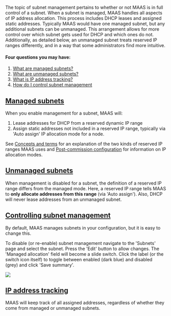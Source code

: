 <!-- deb-2-7-cli
 deb-2-7-cli -->

<!-- deb-2-7-ui
 deb-2-7-ui -->

<!-- deb-2-8-cli
 deb-2-8-cli -->

<!-- deb-2-8-ui
 deb-2-8-ui -->

<!-- deb-2-9-cli
 deb-2-9-cli -->

<!-- deb-2-9-ui
 deb-2-9-ui -->

<!-- snap-2-7-cli
 snap-2-7-cli -->


<!-- snap-2-8-cli
 snap-2-8-cli -->

<!-- snap-2-8-ui
 snap-2-8-ui -->

<!-- snap-2-9-cli
 snap-2-9-cli -->

<!-- snap-2-9-ui
 snap-2-9-ui -->

The topic of subnet management pertains to whether or not MAAS is in full control of a subnet. When a subnet is managed, MAAS handles all aspects of IP address allocation. This process includes DHCP leases and assigned static addresses. Typically MAAS would have one managed subnet, but any additional subnets can be unmanaged. This arrangement allows for more control over which subnet gets used for DHCP and which ones do not. Additionally, as detailed below, an unmanaged subnet treats reserved IP ranges differently, and in a way that some administrators find more intuitive.

#### Four questions you may have:

1. [What are managed subnets?](#heading--managed-subnets)
2. [What are unmanaged subnets?](#heading--unmanaged-subnets)
3. [What is IP address tracking?](#heading--ip-address-tracking)
4. [How do I control subnet management](#heading--controlling-subnet-management)

<a href="#heading--managed-subnets"><h2 id="heading--managed-subnets">Managed subnets</h2></a>

When you enable management for a subnet, MAAS will:

1.   Lease addresses for DHCP from a reserved dynamic IP range
2.   Assign static addresses not included in a reserved IP range, typically via 'Auto assign' IP allocation mode for a node.

<!-- deb-2-7-cli
See [Concepts and terms](/t/concepts-and-terms/785#heading--ip-ranges) for an explanation of the two kinds of reserved IP ranges MAAS uses and [Post-commission configuration](/t/commission-machines/2472#heading--post-commission-configuration) for information on IP allocation modes.
 deb-2-7-cli -->

<!-- deb-2-7-ui
See [Concepts and terms](/t/concepts-and-terms/785#heading--ip-ranges) for an explanation of the two kinds of reserved IP ranges MAAS uses and [Post-commission configuration](/t/commission-machines/2473#heading--post-commission-configuration) for information on IP allocation modes.
 deb-2-7-ui -->

<!-- deb-2-8-cli
See [Concepts and terms](/t/concepts-and-terms/785#heading--ip-ranges) for an explanation of the two kinds of reserved IP ranges MAAS uses and [Post-commission configuration](/t/commission-machines/2474#heading--post-commission-configuration) for information on IP allocation modes.
 deb-2-8-cli -->

<!-- deb-2-8-ui
See [Concepts and terms](/t/concepts-and-terms/785#heading--ip-ranges) for an explanation of the two kinds of reserved IP ranges MAAS uses and [Post-commission configuration](/t/commission-machines/2475#heading--post-commission-configuration) for information on IP allocation modes.
 deb-2-8-ui -->

<!-- deb-2-9-cli
See [Concepts and terms](/t/concepts-and-terms/785#heading--ip-ranges) for an explanation of the two kinds of reserved IP ranges MAAS uses and [Post-commission configuration](/t/commission-machines/2476#heading--post-commission-configuration) for information on IP allocation modes.
 deb-2-9-cli -->

<!-- deb-2-9-ui
See [Concepts and terms](/t/concepts-and-terms/785#heading--ip-ranges) for an explanation of the two kinds of reserved IP ranges MAAS uses and [Post-commission configuration](/t/commission-machines/2477#heading--post-commission-configuration) for information on IP allocation modes.
 deb-2-9-ui -->

<!-- snap-2-7-cli
See [Concepts and terms](/t/concepts-and-terms/785#heading--ip-ranges) for an explanation of the two kinds of reserved IP ranges MAAS uses and [Post-commission configuration](/t/commission-machines/2466#heading--post-commission-configuration) for information on IP allocation modes.
 snap-2-7-cli -->

See [Concepts and terms](/t/concepts-and-terms/785#heading--ip-ranges) for an explanation of the two kinds of reserved IP ranges MAAS uses and [Post-commission configuration](/t/commission-machines/2467#heading--post-commission-configuration) for information on IP allocation modes.

<!-- snap-2-8-cli
See [Concepts and terms](/t/concepts-and-terms/785#heading--ip-ranges) for an explanation of the two kinds of reserved IP ranges MAAS uses and [Post-commission configuration](/t/commission-machines/2468#heading--post-commission-configuration) for information on IP allocation modes.
 snap-2-8-cli -->

<!-- snap-2-8-ui
See [Concepts and terms](/t/concepts-and-terms/785#heading--ip-ranges) for an explanation of the two kinds of reserved IP ranges MAAS uses and [Post-commission configuration](/t/commission-machines/2469#heading--post-commission-configuration) for information on IP allocation modes.
 snap-2-8-ui -->

<!-- snap-2-9-cli
See [Concepts and terms](/t/concepts-and-terms/785#heading--ip-ranges) for an explanation of the two kinds of reserved IP ranges MAAS uses and [Post-commission configuration](/t/commission-machines/2470#heading--post-commission-configuration) for information on IP allocation modes.
 snap-2-9-cli -->

<!-- snap-2-9-ui
See [Concepts and terms](/t/concepts-and-terms/785#heading--ip-ranges) for an explanation of the two kinds of reserved IP ranges MAAS uses and [Post-commission configuration](/t/commission-machines/2471#heading--post-commission-configuration) for information on IP allocation modes.
 snap-2-9-ui -->

<a href="#heading--unmanaged-subnets"><h2 id="heading--unmanaged-subnets">Unmanaged subnets</h2></a>

When management is disabled for a subnet, the definition of a reserved IP range differs from the managed mode. Here, a reserved IP range tells MAAS to **only allocate addresses from this range** (via 'Auto assign'). Also, DHCP will never lease addresses from an unmanaged subnet.

<a href="#heading--controlling-subnet-management"><h2 id="heading--controlling-subnet-management">Controlling subnet management</h2></a>

By default, MAAS manages subnets in your configuration, but it is easy to change this.

To disable (or re-enable) subnet management navigate to the 'Subnets' page and select the subnet. Press the 'Edit' button to allow changes. The 'Managed allocation' field will become a slide switch. Click the label (or the switch icon itself) to toggle between enabled (dark blue) and disabled (grey) and click 'Save summary'.

<a href="https://assets.ubuntu.com/v1/e5d80c8c-installconfig-network-subnet-management__2.6-management-toggle.png" target = "_blank"><img src="https://assets.ubuntu.com/v1/e5d80c8c-installconfig-network-subnet-management__2.6-management-toggle.png"></a>

<!-- snap-2-7-cli snap-2-8-cli snap-2-9-cli deb-2-7-cli deb-2-8-cli deb-2-9-cli

To enable or disable subnet management:

``` bash
maas $PROFILE subnet update $SUBNET_CIDR managed=false|true
```

For example, to disable:

``` bash
maas $PROFILE subnet update 192.168.1.0/24 managed=false
```

You can use the subnet's ID in place of the CIDR address.
snap-2-7-cli snap-2-8-cli snap-2-9-cli deb-2-7-cli deb-2-8-cli deb-2-9-cli -->

<a href="#heading--ip-address-tracking"><h2 id="heading--ip-address-tracking">IP address tracking</h2></a>

MAAS will keep track of all assigned addresses, regardless of whether they come from managed or unmanaged subnets.